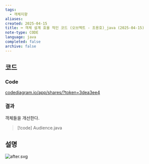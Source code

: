 ```yaml
---
tags:
  - 객체지향
aliases: 
created: 2025-04-15
title: ⌨️ 객체 설계 효율 적인 코드 (오브젝트 - 조용호)_java (2025-04-15)
note-type: CODE
language: java
completed: false
archive: false
---
```



## 코드

### Code

[codediagram.io/app/shares/?token=3dea3ee4](https://www.codediagram.io/app/shares?token=3dea3ee4)

### 결과

객체들을 개선한다.

>[!code] Audience.java
>




## 설명

![after.svg](file:///c%3A/programming/java/objects_1/draw/after.svg)